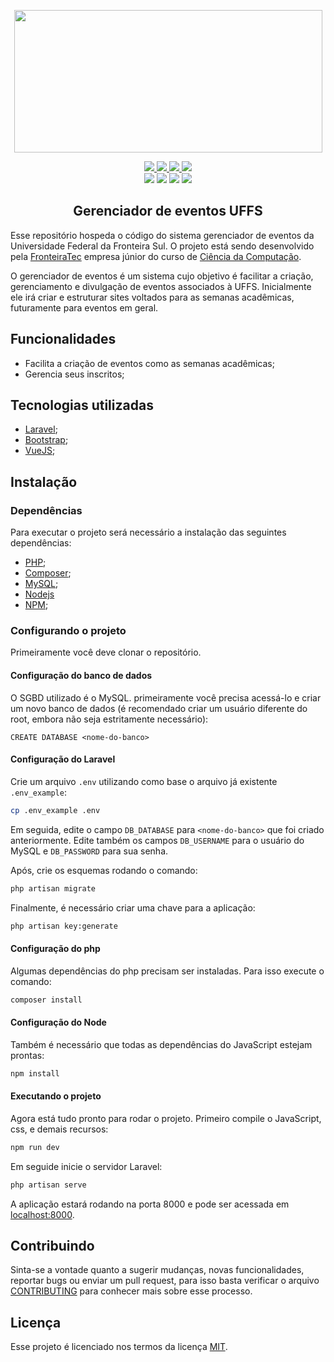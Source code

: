 <p align="center">
    <img src = "https://raw.githubusercontent.com/arufonsekun/event-manager-uffs/readme-improvements/public/img/logo_uffs.png" width="493" height="228" />
</p>


<p align="center">
    <a href="https://github.com/FronteiraTec/event-manager-uffs/issues" target="_blank">
        <img src="https://img.shields.io/github/issues-raw/FronteiraTec/event-manager-uffs?color=269f42&style=flat" />
    </a>
    <a href="https://github.com/FronteiraTec/event-manager-uffs/issues?q=is%3Aissue+is%3Aclosed" target="_blank">
        <img src="https://img.shields.io/github/issues-closed-raw/FronteiraTec/event-manager-uffs?color=%230366d6&style=flat" />
    </a>
    <a href="https://github.com/FronteiraTec/event-manager-uffs/pulls" target="_blank">
        <img src="https://img.shields.io/github/issues-pr-raw/FronteiraTec/event-manager-uffs?color=28a745&style=flat" />
    </a>
    <a href="https://github.com/FronteiraTec/event-manager-uffs/pulls?q=is%3Apr+is%3Aclosed" target="_blank">
        <img src="https://img.shields.io/github/issues-pr-closed-raw/FronteiraTec/event-manager-uffs?color=0366d6" />
    </a>
    </br>
    <img src="https://img.shields.io/github/license/FronteiraTec/event-manager-uffs" />
    <img src="https://img.shields.io/badge/Bootstrap-4.0.0-%23563d7c" />
    <img src="https://img.shields.io/badge/VueJS-2.5.17-%2341b883" />
    <img src="https://img.shields.io/badge/Laravel-6.11.0-%23ff2d20" />
</p>

<h2 align="center"> Gerenciador de eventos UFFS </h2>

Esse repositório hospeda o código do sistema gerenciador de eventos da Universidade Federal da Fronteira Sul. O projeto está sendo desenvolvido pela [FronteiraTec](http://fronteiratec.com/) empresa júnior do curso de [Ciência da Computação](https://cc.uffs.edu.br/).

O gerenciador de eventos é um sistema cujo objetivo é facilitar a criação, gerenciamento e divulgação de eventos associados à UFFS. Inicialmente ele irá criar e estruturar sites voltados para as semanas acadêmicas, futuramente para eventos em geral.

## Funcionalidades
 - Facilita a criação de eventos como as semanas acadêmicas;
 - Gerencia seus inscritos;

## Tecnologias utilizadas
 - [Laravel](https://laravel.com);
 - [Bootstrap](https://getbootstrap.com/);
 - [VueJS](https://vuejs.org);

## Instalação                 

### Dependências
Para executar o projeto será necessário a instalação das seguintes dependências:
 - [PHP](https://www.php.net/downloads);
 - [Composer](https://getcomposer.org/download/);
 - [MySQL](https://www.mysql.com/downloads/);
 - [Nodejs](https://nodejs.org/en/)
 - [NPM](https://www.npmjs.com/package/npm);
### Configurando o projeto
Primeiramente você deve clonar o repositório.
#### Configuração do banco de dados
O SGBD utilizado é o MySQL. primeiramente você precisa acessá-lo e criar um novo banco de dados (é recomendado criar um usuário diferente do root, embora não seja estritamente necessário):
```mysql
CREATE DATABASE <nome-do-banco>
```

#### Configuração do Laravel
Crie um arquivo `.env` utilizando como base o arquivo já existente `.env_example`:
```bash
cp .env_example .env
```

Em seguida, edite o campo `DB_DATABASE` para `<nome-do-banco>` que foi criado anteriormente.
Edite também os campos `DB_USERNAME` para o usuário do MySQL e `DB_PASSWORD` para sua senha.

Após, crie os esquemas rodando o comando:
```bash
php artisan migrate
```

Finalmente, é necessário criar uma chave para a aplicação:
```bash
php artisan key:generate
```

#### Configuração do php
Algumas dependências do php precisam ser instaladas. Para isso execute o comando:
```bash
composer install
```

#### Configuração do Node
Também é necessário que todas as dependências do JavaScript estejam prontas:
```bash
npm install
```

#### Executando o projeto
Agora está tudo pronto para rodar o projeto. Primeiro compile o JavaScript, css, e demais recursos:
```bash
npm run dev
```

Em seguide inicie o servidor Laravel:
```bash
php artisan serve
```

A aplicação estará rodando na porta 8000 e pode ser acessada em [localhost:8000](http://127.0.0.1:8000).


## Contribuindo
Sinta-se a vontade quanto a sugerir mudanças, novas funcionalidades, reportar bugs ou enviar um pull request, para isso basta verificar o arquivo [CONTRIBUTING](CONTRIBUTING.md) para conhecer mais sobre esse processo.

## Licença
Esse projeto é licenciado nos termos da licença [MIT](https://choosealicense.com/licenses/mit/).

